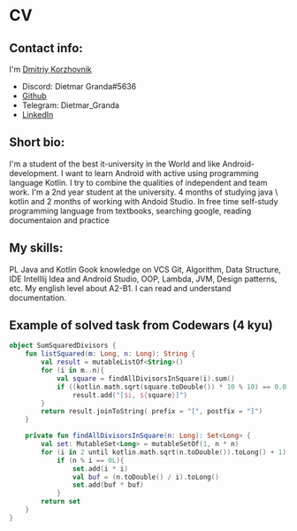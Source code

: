 # CV
## Contact info:
I'm [Dmitriy Korzhovnik](https://vk.com/dietmargrandarisingcosmosalexman)
- Discord: Dietmar Granda#5636
- [Github](https://github.com/8DietmarBarbarossa8)
- Telegram: Dietmar_Granda
- [LinkedIn](https://www.linkedin.com/in/dmitriy-korzhovnik-43a256210/)

## Short bio:
I'm a student of the best it-university in the World and like Android-development. 
I want to learn Android with active using programming language Kotlin. I try to combine the qualities of independent and team work.
I'm a 2nd year student at the university. 4 months of studying java \ kotlin and 2 months of working with Andoid Studio.
In free time self-study programming language from textbooks, searching google, reading documentaion and practice

## My skills:
PL Java and Kotlin
Gook knowledge on VCS Git, Algorithm, Data Structure, 
IDE Intelllij Idea and Android Studio, OOP, Lambda, JVM, Design patterns, etc.
My english level about A2-B1. I can read and understand documentation.

## Example of solved task from Codewars (4 kyu)
```kotlin
object SumSquaredDivisors {
    fun listSquared(m: Long, n: Long): String {
        val result = mutableListOf<String>()
        for (i in m..n){
            val square = findAllDivisorsInSquare(i).sum()
            if ((kotlin.math.sqrt(square.toDouble()) * 10 % 10) == 0.0)
                result.add("[$i, ${square}]")
        }
        return result.joinToString( prefix = "[", postfix = "]")
    }

    private fun findAllDivisorsInSquare(n: Long): Set<Long> {
        val set: MutableSet<Long> = mutableSetOf(1, n * n)
        for (i in 2 until kotlin.math.sqrt(n.toDouble()).toLong() + 1)
            if (n % i == 0L){
                set.add(i * i)
                val buf = (n.toDouble() / i).toLong()
                set.add(buf * buf)
            }
        return set
    }
}
```





